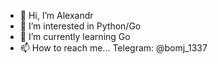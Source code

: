 - 👋 Hi, I’m Alexandr
- 👀 I’m interested in Python/Go
- 🌱 I’m currently learning Go
- 📫 How to reach me... Telegram: @bomj_1337

<!---
Sanek63/Sanek63 is a ✨ special ✨ repository because its `README.md` (this file) appears on your GitHub profile.
You can click the Preview link to take a look at your changes.
--->
